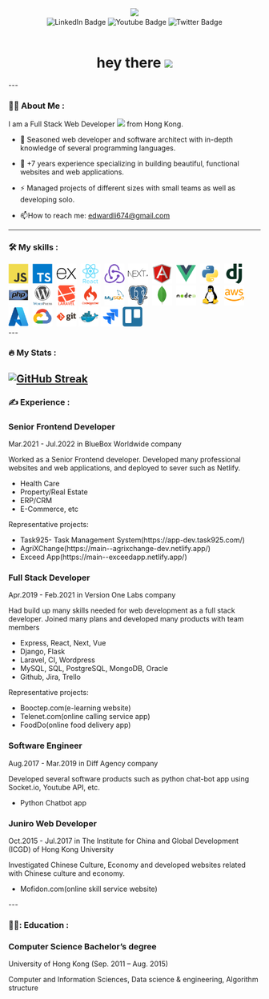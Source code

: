<div id="header" align="center">
  <img src="https://media.giphy.com/media/qgQUggAC3Pfv687qPC/giphy.gif" width="100"/>
  <div id="badges">
    <img src="https://img.shields.io/badge/LinkedIn-blue?style=for-the-badge&logo=linkedin&logoColor=white" alt="LinkedIn Badge"/>
    <img src="https://img.shields.io/badge/YouTube-red?style=for-the-badge&logo=youtube&logoColor=white" alt="Youtube Badge"/>
    <img src="https://img.shields.io/badge/Twitter-blue?style=for-the-badge&logo=twitter&logoColor=white" alt="Twitter Badge"/>
  </div>
  <img src="https://komarev.com/ghpvc/?username=EdwardLi674&style=flat-square&color=blue" alt=""/>
  <h1>
    hey there
    <img src="https://media.giphy.com/media/hvRJCLFzcasrR4ia7z/giphy.gif" width="30px"/>
  </h1>
</div>
---

### :man_technologist: About Me :
I am a Full Stack Web Developer <img src="https://media.giphy.com/media/WUlplcMpOCEmTGBtBW/giphy.gif" width="30"> from Hong Kong.
- :telescope: Seasoned web developer and software architect with in-depth knowledge of several programming languages.

- :seedling: +7 years experience specializing in building beautiful, functional websites and web applications.

- :zap: Managed projects of different sizes with small teams as well as developing solo.

- :mailbox:How to reach me: edwardli674@gmail.com
---

### :hammer_and_wrench: My skills :
<div>
  <img src="https://github.com/devicons/devicon/blob/master/icons/javascript/javascript-original.svg" title="JavaScript" alt="JavaScript" width="40" height="40"/>&nbsp;
  <img src="https://github.com/devicons/devicon/blob/master/icons/typescript/typescript-original.svg" title="TypeScript" alt="TypeScript" width="40" height="40"/>&nbsp;
  <img src="https://github.com/devicons/devicon/blob/master/icons/express/express-original.svg" title="Express" alt="Express" width="40" height="40"/>&nbsp;
  <img src="https://github.com/devicons/devicon/blob/master/icons/react/react-original-wordmark.svg" title="React" alt="React" width="40" height="40"/>&nbsp;
  <img src="https://github.com/devicons/devicon/blob/master/icons/redux/redux-original.svg" title="Redux" alt="Redux " width="40" height="40"/>&nbsp;
  <img src="https://github.com/devicons/devicon/blob/master/icons/nextjs/nextjs-original-wordmark.svg" title="Next" alt="Next" width="40" height="40"/>&nbsp;
  <img src="https://github.com/devicons/devicon/blob/master/icons/angularjs/angularjs-original.svg" title="Angular" alt="Angular" width="40" height="40"/>&nbsp;
  <img src="https://github.com/devicons/devicon/blob/master/icons/vuejs/vuejs-original.svg"  title="Vue" alt="Vue" width="40" height="40"/>&nbsp;
  <img src="https://github.com/devicons/devicon/blob/master/icons/python/python-original.svg" title="Python" alt="Python" width="40" height="40"/>&nbsp;
  <img src="https://github.com/devicons/devicon/blob/master/icons/django/django-plain.svg" title="Django" alt="Django" width="40" height="40"/>&nbsp;
  <img src="https://github.com/devicons/devicon/blob/master/icons/php/php-original.svg" title="PHP" alt="PHP" width="40" height="40"/>&nbsp;
  <img src="https://github.com/devicons/devicon/blob/master/icons/wordpress/wordpress-original.svg" title="Wordpress"  alt="Wordpress" width="40" height="40"/>&nbsp;
  <img src="https://github.com/devicons/devicon/blob/master/icons/laravel/laravel-plain-wordmark.svg" title="Laravel"  alt="Laravel" width="40" height="40"/>&nbsp;
  <img src="https://github.com/devicons/devicon/blob/master/icons/codeigniter/codeigniter-plain-wordmark.svg" title="CodeIgniter"  alt="CodeIgniter" width="40" height="40"/>&nbsp;
  <img src="https://github.com/devicons/devicon/blob/master/icons/mysql/mysql-original-wordmark.svg" title="MySQL"  alt="MySQL" width="40" height="40"/>&nbsp;
  <img src="https://github.com/devicons/devicon/blob/master/icons/postgresql/postgresql-original.svg" title="PostgreSQL"  alt="PostgreSQL" width="40" height="40"/>&nbsp;
  <img src="https://github.com/devicons/devicon/blob/master/icons/mongodb/mongodb-original.svg" title="MongoDB"  alt="MongoDB" width="40" height="40"/>&nbsp;
  <img src="https://github.com/devicons/devicon/blob/master/icons/nodejs/nodejs-original-wordmark.svg" title="NodeJS" alt="NodeJS" width="40" height="40"/>&nbsp;
  <img src="https://github.com/devicons/devicon/blob/master/icons/linux/linux-original.svg" title="Linux Server Administration" alt="Linux Server Administration" width="40" height="40"/>&nbsp;
  <img src="https://github.com/devicons/devicon/blob/master/icons/amazonwebservices/amazonwebservices-plain-wordmark.svg" title="AWS" alt="AWS" width="40" height="40"/>&nbsp;
  <img src="https://github.com/devicons/devicon/blob/master/icons/azure/azure-original.svg" title="Azure" alt="Azure" width="40" height="40"/>&nbsp;
  <img src="https://github.com/devicons/devicon/blob/master/icons/googlecloud/googlecloud-original.svg" title="GCP" alt="GCP" width="40" height="40"/>&nbsp;
  <img src="https://github.com/devicons/devicon/blob/master/icons/git/git-original-wordmark.svg" title="Git" **alt="Git" width="40" height="40"/>
  <img src="https://github.com/devicons/devicon/blob/master/icons/docker/docker-original.svg" title="Docker" **alt="Docker" width="40" height="40"/>
  <img src="https://github.com/devicons/devicon/blob/master/icons/jira/jira-original.svg" title="Jira" **alt="Jira" width="40" height="40"/>
  <img src="https://github.com/devicons/devicon/blob/master/icons/trello/trello-plain.svg" title="Trello" **alt="Trello" width="40" height="40"/>
</div>
---

### :fire: My Stats :
[![GitHub Streak](http://github-readme-streak-stats.herokuapp.com?user=Edwardli674&theme=vue)](https://git.io/streak-stats)
---

### :writing_hand: Experience :
<div>
  <p><h3>Senior Frontend Developer</h3>Mar.2021 - Jul.2022 in BlueBox Worldwide company</p>
  <div>Worked as a Senior Frontend developer. Developed many professional websites and web applications, and deployed to sever such as Netlify.
    <ul>
      <li>Health Care</li>
      <li>Property/Real Estate</li>
      <li>ERP/CRM</li>
      <li>E-Commerce, etc</li>
    </ul>
    Representative projects:
    <ul>
      <li>Task925- Task Management System(https://app-dev.task925.com/)</li>
      <li>AgriXChange(https://main--agrixchange-dev.netlify.app/)</li>
      <li>Exceed App(https://main--exceedapp.netlify.app/)</li>
    </ul>
  </div>
</div>
<div>
  <p><h3>Full Stack Developer</h3>Apr.2019 - Feb.2021 in Version One Labs company</p>
  <div>Had build up many skills needed for web development as a full stack developer. Joined many plans and developed many products with team members
    <ul>
      <li>Express, React, Next, Vue</li>
      <li>Django, Flask</li>
      <li>Laravel, CI, Wordpress</li>
      <li>MySQL, SQL, PostgreSQL, MongoDB, Oracle</li>
      <li>Github, Jira, Trello</li>
    </ul>
    Representative projects:
    <ul>
      <li>Booctep.com(e-learning website)</li>
      <li>Telenet.com(online calling service app)</li>
      <li>FoodDo(online food delivery app)</li>
    </ul>
  </div>
</div>
<div>
  <p><h3>Software Engineer</h3>Aug.2017 - Mar.2019 in Diff Agency company</p>
  <div>Developed several software products such as python chat-bot app using Socket.io, Youtube API, etc.
    <ul>
      <li>Python Chatbot app</li>
    </ul>
  </div>
</div>
<div>
  <p><h3>Juniro Web Developer</h3>Oct.2015 - Jul.2017 in The Institute for China and Global Development (ICGD) of Hong  Kong University </p>
  <div>Investigated Chinese Culture, Economy and developed websites related with Chinese culture and economy.
    <ul>
      <li>Mofidon.com(online skill service website)</li>
    </ul>
  </div>
</div>
---

### 👨‍🎓: Education :
<h3>Computer Science Bachelor’s degree</h3>
<p>University of Hong Kong (Sep. 2011 – Aug. 2015)</p>
<p>Computer and Information Sciences, Data science & engineering, Algorithm structure</p>

<!--
**EdwardLi674/EdwardLi674** is a ✨ _special_ ✨ repository because its `README.md` (this file) appears on your GitHub profile.

Here are some ideas to get you started:

- 🔭 I’m currently working on ...
- 🌱 I’m currently learning ...
- 👯 I’m looking to collaborate on ...
- 🤔 I’m looking for help with ...
- 💬 Ask me about ...
- 📫 How to reach me: ...
- 😄 Pronouns: ...
- ⚡ Fun fact: ...
-->
